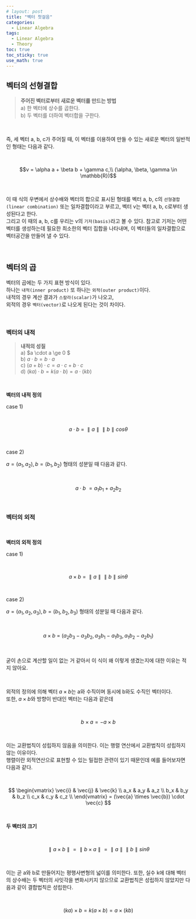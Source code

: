 ```yaml
---
# layout: post
title: "벡터 첫걸음"
categories: 
  - Linear Algebra
tags:
  - Linear Algebra
  - Theory
toc: true
toc_sticky: true
use_math: true
---
```


## 벡터의 선형결합

> **주어진 벡터로부터 새로운 벡터를 만드는 방법**<br>
> a) 한 벡터에 상수를 곱한다.<br>
> b) 두 벡터를 더하여 벡터합을 구한다.

<br>

즉, 세 벡터 a, b, c가 주어질 때, 이 벡터를 이용하여 만들 수 있는 새로운 벡터의 일반적인 형태는 다음과 같다.

<br>

$$v = \alpha a + \beta b +  \gamma c,\\ (\alpha, \beta, \gamma \in \mathbb{R})$$

<br>

이 때 식의 우변에서 상수배와 벡터의 합으로 표시된 형태를 벡터 a, b, c의 `선형결합(linear combination)` 또는 일차결합이라고 부르고, 벡터 v는 벡터 a, b, c로부터 생성된다고 한다.<br>
그리고 이 때의 a, b, c를 우리는 v의 `기저(basis)`라고 볼 수 있다. 참고로 기저는 어떤 벡터를 생성하는데 필요한 최소한의 벡터 집합을 나타내며, 이 벡터들의 일차결합으로 벡터공간을 만들어 낼 수 있다.

<br>

## 벡터의 곱

벡터의 곱에는 두 가지 표현 방식이 있다.<br>
하나는 `내적(inner product)` 또 하나는 `외적(outer product)`이다.<br>
내적의 경우 계산 결과가 `스칼라(scalar)`가 나오고,<br>
외적의 경우 `벡터(vector)`로 나오게 된다는 것이 차이다.

<br>

### 벡터의 내적

> **내적의 성질**<br>
> a) $a \cdot a \ge 0 $<br>
> b) $a \cdot b = b \cdot a$<br>
> c) $(a + b) \cdot c = a \cdot c + b \cdot c$<br>
> d) $(ka) \cdot b = k(a \cdot b) = a \cdot (k b)$

<br>

**벡터의 내적 정의**

case 1)

<br>

$$a \cdot b ~ = ~ \parallel a \parallel \parallel b \parallel cos  \theta $$

<br>

case 2)

$a = (a_1, a_2), b = (b_1, b_2)$ 형태의 성분일 때 다음과 같다. 

<br>

$$a \cdot b ~ = a_1 b_1 + a_2 b_2$$ 

<br>

### 벡터의 외적
<br>

**벡터의 외적 정의**

case 1)

<br>

$$a \times b ~ = ~ \parallel a \parallel \parallel b \parallel sin \theta $$

<br>

case 2)

$a = (a_1, a_2, a_3), b = (b_1, b_2, b_3)$ 형태의 성분일 때 다음과 같다.

<br>

$$a \times b ~ = ~ (a_2 b_3 - a_3 b_2, a_3 b_1 - a_1 b_3, a_1 b_2 - a_2 b_1)$$

<br>

굳이 손으로 계산할 일이 없는 거 같아서 이 식이 왜 이렇게 생겼는지에 대한 이유는 적지 않아요.

<br>

외적의 정의에 의해 벡터 $a \times b$는 a와 수직이며 동시에 b와도 수직인 벡터이다.<br>
또한, $a \times b$와 방향이 반대인 벡터는 다음과 같은데

<br>

$$b \times a = - a \times b$$

<br>

이는 교환법칙이 성립하지 않음을 의미한다. 이는 행렬 연산에서 교환법칙이 성립하지 않는 이유이다.<br>
행렬이란 외적연산으로 표현할 수 있는 밀접한 관련이 있기 때문인데 예를 들어보자면 다음과 같다.

<br>

$$
\begin{vmatrix}
\vec{i} & \vec{j} & \vec{k} \\
a_x & a_y & a_z \\
b_x & b_y & b_z \\
c_x & c_y & c_z \\
\end{vmatrix}
= (\vec{a} \times \vec{b}) \cdot \vec{c}
$$

<br>

**두 벡터의 크기**

<br>

$$\parallel a \times b \parallel  =  \parallel b \times a \parallel  =  \parallel a  \parallel \parallel b \parallel sin \theta$$

<br>

이는 곧 a와 b로 만들어지는 평행사변형의 넓이를 의미한다. 또한, 실수 k에 대해 벡터의 상수배는 두 벡터의 사잇각을 변화시키지 않으므로 교환법칙은 성립하지 않았지만 다음과 같이 결합법칙은 성립한다.

<br>

$$ (k a) \times b = k(a \times b) = a \times (k b)$$
